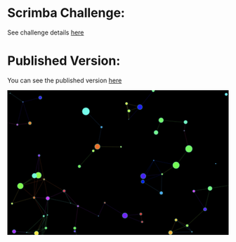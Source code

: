 # Scrimba Challenge:
See challenge details [here](https://scrimba.com/learn/weeklychallenge/the-weekly-web-dev-challenge-retro-screensaver-latest-challenge-code-to-win-co4544818831cfb8733bb4632)

# Published Version:
You can see the published version [here](https://thetechjournal.github.io/challenge-retro-screen-saver/)

![image](./images/screen-saver.jpg)